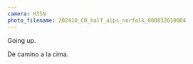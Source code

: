 ```yaml
---
camera: H35N
photo_filename: 202410_CO_half_alps_norfolk_000032610004
---
```


Going up.

De camino a la cima.

